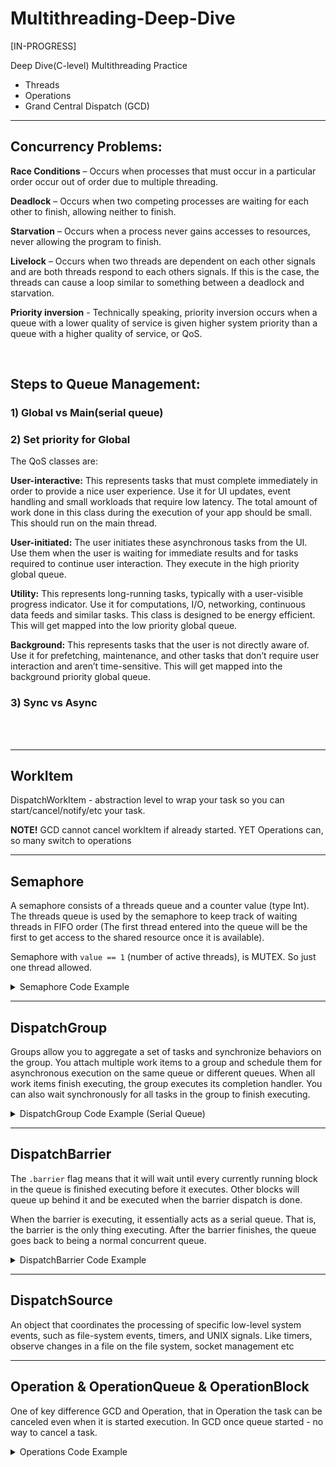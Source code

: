 # Multithreading-Deep-Dive
[IN-PROGRESS]


Deep Dive(C-level) Multithreading Practice
- Threads
- Operations
- Grand Central Dispatch (GCD)
- - -

 ## Concurrency Problems:
 
  **Race Conditions** – Occurs when processes that must occur in a particular order occur out of order due to multiple threading.
 
  **Deadlock** – Occurs when two competing processes are waiting for each other to finish, allowing neither to finish.

  **Starvation** – Occurs when a process never gains accesses to resources, never allowing the program to finish.

  **Livelock** – Occurs when two threads are dependent on each other signals and are both threads respond to each others signals. If this is the case, the threads can cause a loop similar to something between a deadlock and starvation.
 
  **Priority inversion** - Technically speaking, priority inversion occurs when a queue with a lower quality of service is given higher system priority than a queue with a higher quality of service, or QoS.
 

</br>



## Steps to Queue Management:
### 1) Global vs Main(serial queue)
### 2) Set priority for Global

The QoS classes are:

**User-interactive:** This represents tasks that must complete immediately in order to provide a nice user experience. Use it for UI updates, event handling and small workloads that require low latency. The total amount of work done in this class during the execution of your app should be small. This should run on the main thread.

**User-initiated:** The user initiates these asynchronous tasks from the UI. Use them when the user is waiting for immediate results and for tasks required to continue user interaction. They execute in the high priority global queue.

**Utility:** This represents long-running tasks, typically with a user-visible progress indicator. Use it for computations, I/O, networking, continuous data feeds and similar tasks. This class is designed to be energy efficient. This will get mapped into the low priority global queue.

**Background:** This represents tasks that the user is not directly aware of. Use it for prefetching, maintenance, and other tasks that don’t require user interaction and aren’t time-sensitive. This will get mapped into the background priority global queue.


### 3) Sync vs Async

<br>
<br>

----


## WorkItem

 DispatchWorkItem - abstraction level to wrap your task so you can start/cancel/notify/etc your task. <p>
 
 **NOTE!**  GCD cannot cancel workItem if already started. YET Operations can, so many switch to operations


----

## Semaphore

A semaphore consists of a threads queue and a counter value (type Int). The threads queue is used by the semaphore to keep track of waiting threads in FIFO order (The first thread entered into the queue will be the first to get access to the shared resource once it is available).

Semaphore with `value == 1` (number of active threads), is MUTEX. So just one thread allowed.

<details>
  <summary markdown="span">Semaphore Code Example</summary>

```
let semaphore = DispatchSemaphore(value: 0)

queue.async {
    semaphore.wait() // value-=1 , leaving one thread available
    sleep(3)
    print(Thread.current)
    print("Method 1")
    semaphore.signal() // value+=1, adding one more thread
}

```
</details>

----

## DispatchGroup

Groups allow you to aggregate a set of tasks and synchronize behaviors on the group. You attach multiple work items to a group and schedule them for asynchronous execution on the same queue or different queues. When all work items finish executing, the group executes its completion handler. You can also wait synchronously for all tasks in the group to finish executing.

<details>
  <summary markdown="span">DispatchGroup Code Example (Serial Queue)</summary>

```
class DispatchGroupTest1{
    
    private let queueSerial = DispatchQueue(label: "DispatchGroupQueue1")
    private let groupRed = DispatchGroup()
    
    func loadInfo(){
        queueSerial.async(group: groupRed){
            sleep(1)
            print("1")
        }
        
        queueSerial.async(group: groupRed){
            sleep(1)
            print("2")
        }
        // Similar to WorkItem
        groupRed.notify(queue: .main) {
            print("Finished All")
        }
    }
}

```
</details>


----

## DispatchBarrier

The `.barrier` flag means that it will wait until every currently running block in the queue is finished executing before it executes. Other blocks will queue up behind it and be executed when the barrier dispatch is done.

When the barrier is executing, it essentially acts as a serial queue. That is, the barrier is the only thing executing. After the barrier finishes, the queue goes back to being a normal concurrent queue. 

<details>
  <summary markdown="span">DispatchBarrier Code Example</summary>

```
private let concurrentQueue = DispatchQueue(label: "com.gcd.dispatchBarrier", attributes: .concurrent)
for value in 1...5 {
    concurrentQueue.async() {
        print("async \(value)")
    }
}
for value in 6...10 {
    concurrentQueue.async(flags: .barrier) {
        print("barrier \(value)")
    }
}
for value in 11...15 {
    concurrentQueue.async() {
        print("sync \(value)")
    }
}


PRINTOUT:
// NOTE: The race condition for the first 5 items:
async 1
async 5
async 2
async 3
async 4
barrier 6
barrier 7
barrier 8
barrier 9
barrier 10
sync 11
sync 12
sync 13
sync 14
sync 15


```
</details>



----

## DispatchSource

An object that coordinates the processing of specific low-level system events, such as file-system events, timers, and UNIX signals. Like timers, observe changes in a file on the file system, socket management etc



----

## Operation & OperationQueue & OperationBlock
One of key difference GCD and Operation, that in Operation the task can be canceled even when it is started execution. In GCD once queue started - no way to cancel a task.


<details>
  <summary markdown="span">Operations Code Example</summary>

```
print(Thread.current) //main

class OperationA: Operation{
    
    override func main() {
        print("inside",Thread.current)
        print("Test Operation") // global when with Operation
    }
}

let operationA = OperationA()
//operationA.start()

let queue1 = OperationQueue()
queue1.addOperation(operationA)
```
</details>
